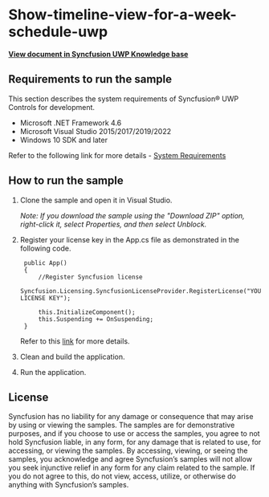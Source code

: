 # Show-timeline-view-for-a-week-schedule-uwp

**[View document in Syncfusion UWP Knowledge base](https://www.syncfusion.com/kb/12292/how-to-show-a-timeline-view-for-a-week-in-uwp-schedule-sfschedule)**

## Requirements to run the sample

This section describes the system requirements of Syncfusion® UWP Controls for development.

* Microsoft .NET Framework 4.6
* Microsoft Visual Studio 2015/2017/2019/2022
* Windows 10 SDK and later

Refer to the following link for more details - [System Requirements](https://help.syncfusion.com/uwp/system-requirements)

## How to run the sample

1. Clone the sample and open it in Visual Studio.

   *Note: If you download the sample using the "Download ZIP" option, right-click it, select Properties, and then select Unblock.*
   
2. Register your license key in the App.cs file as demonstrated in the following code.

        public App()
        {
            //Register Syncfusion license
            Syncfusion.Licensing.SyncfusionLicenseProvider.RegisterLicense("YOUR LICENSE KEY");

            this.InitializeComponent();
            this.Suspending += OnSuspending;
        }
        
    Refer to this [link](https://help.syncfusion.com/uwp/licensing/overview) for more details.
    
3. Clean and build the application.

4. Run the application.

## License

Syncfusion has no liability for any damage or consequence that may arise by using or viewing the samples. The samples are for demonstrative purposes, and if you choose to use or access the samples, you agree to not hold Syncfusion liable, in any form, for any damage that is related to use, for accessing, or viewing the samples. By accessing, viewing, or seeing the samples, you acknowledge and agree Syncfusion’s samples will not allow you seek injunctive relief in any form for any claim related to the sample. If you do not agree to this, do not view, access, utilize, or otherwise do anything with Syncfusion’s samples.